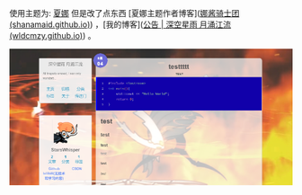 使用主题为: [夏娜](https://github.com/ShanaMaid/hexo-theme-shana/) 但是改了点东西 [夏娜主题作者博客]([娜酱骑士团 (shanamaid.github.io)](https://shanamaid.github.io/)) ，[我的博客]([公告 | 深空星雨 月涌江流 (wldcmzy.github.io)](https://wldcmzy.github.io/announcement/)) 。

![预览](__shanaKnight_pocket/view2.png)

